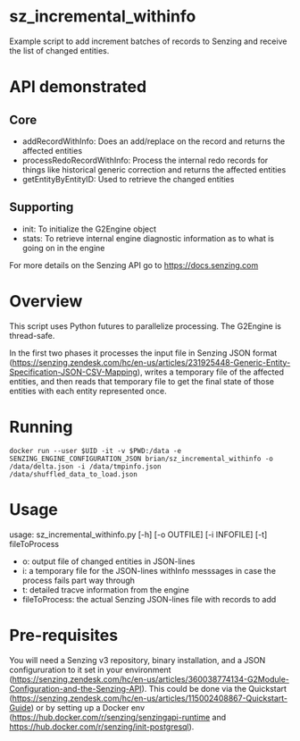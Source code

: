 # sz_incremental_withinfo
Example script to add increment batches of records to Senzing and receive the list of changed entities.

# API demonstrated
## Core
* addRecordWithInfo: Does an add/replace on the record and returns the affected entities
* processRedoRecordWithInfo: Process the internal redo records for things like historical generic correction and returns the affected entities
* getEntityByEntityID: Used to retrieve the changed entities
## Supporting
* init: To initialize the G2Engine object
* stats: To retrieve internal engine diagnostic information as to what is going on in the engine

For more details on the Senzing API go to https://docs.senzing.com


# Overview

This script uses Python futures to parallelize processing.  The G2Engine is thread-safe.

In the first two phases it processes the input file in Senzing JSON format (https://senzing.zendesk.com/hc/en-us/articles/231925448-Generic-Entity-Specification-JSON-CSV-Mapping), writes a temporary file of the affected entities, and then reads that temporary file to get the final state of those entities with each entity represented once.

# Running
```
docker run --user $UID -it -v $PWD:/data -e SENZING_ENGINE_CONFIGURATION_JSON brian/sz_incremental_withinfo -o /data/delta.json -i /data/tmpinfo.json /data/shuffled_data_to_load.json
```

# Usage
usage: sz_incremental_withinfo.py [-h] [-o OUTFILE] [-i INFOFILE] [-t] fileToProcess

- o: output file of changed entities in JSON-lines
- i: a temporary file for the JSON-lines withInfo messsages in case the process fails part way through
- t: detailed tracve information from the engine
- fileToProcess: the actual Senzing JSON-lines file with records to add

# Pre-requisites

You will need a Senzing v3 repository, binary installation, and a JSON configururation to it set in your environment (https://senzing.zendesk.com/hc/en-us/articles/360038774134-G2Module-Configuration-and-the-Senzing-API).  This could be done via the Quickstart (https://senzing.zendesk.com/hc/en-us/articles/115002408867-Quickstart-Guide) or by setting up a Docker env (https://hub.docker.com/r/senzing/senzingapi-runtime and https://hub.docker.com/r/senzing/init-postgresql).
